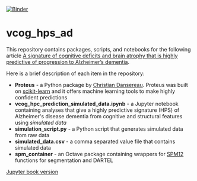 [![Binder](https://conp7.calculquebec.cloud/badge_logo.svg)](https://conp7.calculquebec.cloud/v2/gh/SIMEXP/vcog_hps_ad_book/master?filepath=content%2F01%2Fvcog_hpc_prediction_simulated_data.ipynb)  

# vcog_hps_ad

This repository contains packages, scripts, and notebooks for the following article [A signature of cognitive deficits and brain atrophy that is highly predictive of progression to Alzheimer’s dementia](https://doi.org/10.1101/352344).

Here is a brief description of each item in the repository:
* **Proteus** - a Python package by [Christian Dansereau](https://github.com/cdansereau). Proteus was built on [scikit-learn](http://scikit-learn.org/stable/#) and it offers machine learning tools to make highly confident predictions
* **vcog_hpc_prediction_simulated_data.ipynb** - a Jupyter notebook containing analyses that give a highly predictive signature (HPS) of Alzheimer's disease dementia from cognitive and structural features using *simulated data*
* **simulation_script.py** - a Python script that generates simulated data from raw data 
* **simulated_data.csv** - a comma separated value file that contains simulated data 
* **spm_container** - an Octave package containing wrappers for [SPM12](https://www.fil.ion.ucl.ac.uk/spm/software/spm12/) functions for segmentation and DARTEL 

[Jupyter book version](https://simexp.github.io/vcog_hps_ad_book/)
